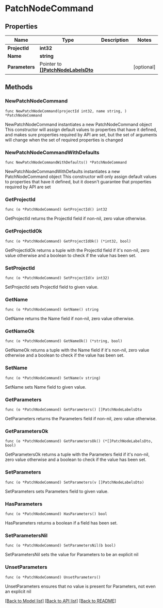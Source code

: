 # PatchNodeCommand

## Properties

Name | Type | Description | Notes
------------ | ------------- | ------------- | -------------
**ProjectId** | **int32** |  | 
**Name** | **string** |  | 
**Parameters** | Pointer to [**[]PatchNodeLabelsDto**](PatchNodeLabelsDto.md) |  | [optional] 

## Methods

### NewPatchNodeCommand

`func NewPatchNodeCommand(projectId int32, name string, ) *PatchNodeCommand`

NewPatchNodeCommand instantiates a new PatchNodeCommand object
This constructor will assign default values to properties that have it defined,
and makes sure properties required by API are set, but the set of arguments
will change when the set of required properties is changed

### NewPatchNodeCommandWithDefaults

`func NewPatchNodeCommandWithDefaults() *PatchNodeCommand`

NewPatchNodeCommandWithDefaults instantiates a new PatchNodeCommand object
This constructor will only assign default values to properties that have it defined,
but it doesn't guarantee that properties required by API are set

### GetProjectId

`func (o *PatchNodeCommand) GetProjectId() int32`

GetProjectId returns the ProjectId field if non-nil, zero value otherwise.

### GetProjectIdOk

`func (o *PatchNodeCommand) GetProjectIdOk() (*int32, bool)`

GetProjectIdOk returns a tuple with the ProjectId field if it's non-nil, zero value otherwise
and a boolean to check if the value has been set.

### SetProjectId

`func (o *PatchNodeCommand) SetProjectId(v int32)`

SetProjectId sets ProjectId field to given value.


### GetName

`func (o *PatchNodeCommand) GetName() string`

GetName returns the Name field if non-nil, zero value otherwise.

### GetNameOk

`func (o *PatchNodeCommand) GetNameOk() (*string, bool)`

GetNameOk returns a tuple with the Name field if it's non-nil, zero value otherwise
and a boolean to check if the value has been set.

### SetName

`func (o *PatchNodeCommand) SetName(v string)`

SetName sets Name field to given value.


### GetParameters

`func (o *PatchNodeCommand) GetParameters() []PatchNodeLabelsDto`

GetParameters returns the Parameters field if non-nil, zero value otherwise.

### GetParametersOk

`func (o *PatchNodeCommand) GetParametersOk() (*[]PatchNodeLabelsDto, bool)`

GetParametersOk returns a tuple with the Parameters field if it's non-nil, zero value otherwise
and a boolean to check if the value has been set.

### SetParameters

`func (o *PatchNodeCommand) SetParameters(v []PatchNodeLabelsDto)`

SetParameters sets Parameters field to given value.

### HasParameters

`func (o *PatchNodeCommand) HasParameters() bool`

HasParameters returns a boolean if a field has been set.

### SetParametersNil

`func (o *PatchNodeCommand) SetParametersNil(b bool)`

 SetParametersNil sets the value for Parameters to be an explicit nil

### UnsetParameters
`func (o *PatchNodeCommand) UnsetParameters()`

UnsetParameters ensures that no value is present for Parameters, not even an explicit nil

[[Back to Model list]](../README.md#documentation-for-models) [[Back to API list]](../README.md#documentation-for-api-endpoints) [[Back to README]](../README.md)


